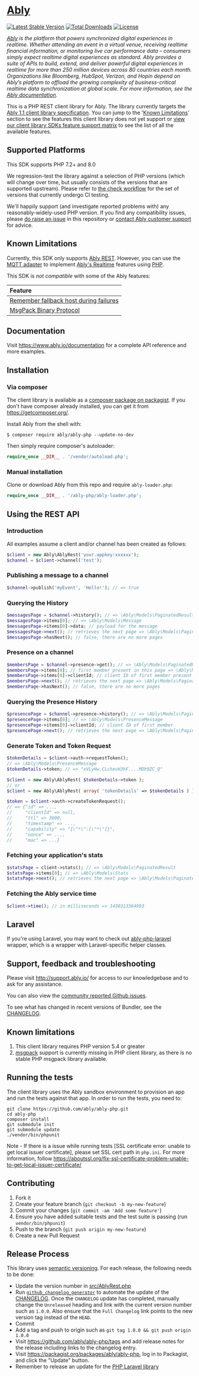 # [Ably](https://www.ably.io)

[![Latest Stable Version](https://poser.pugx.org/ably/ably-php/v/stable)](https://packagist.org/packages/ably/ably-php)
[![Total Downloads](https://poser.pugx.org/ably/ably-php/downloads)](https://packagist.org/packages/ably/ably-php)
[![License](https://poser.pugx.org/ably/ably-php/license)](https://packagist.org/packages/ably/ably-php)

_[Ably](https://ably.com) is the platform that powers synchronized digital experiences in realtime. Whether attending an event in a virtual venue, receiving realtime financial information, or monitoring live car performance data – consumers simply expect realtime digital experiences as standard. Ably provides a suite of APIs to build, extend, and deliver powerful digital experiences in realtime for more than 250 million devices across 80 countries each month. Organizations like Bloomberg, HubSpot, Verizon, and Hopin depend on Ably’s platform to offload the growing complexity of business-critical realtime data synchronization at global scale. For more information, see the [Ably documentation](https://ably.com/documentation)._

This is a PHP REST client library for Ably. The library currently targets the [Ably 1.1 client library specification](https://www.ably.io/documentation/client-lib-development-guide/features/). You can jump to the '[Known Limitations](#known-limitations)' section to see the features this client library does not yet support or [view our client library SDKs feature support matrix](https://www.ably.io/download/sdk-feature-support-matrix) to see the list of all the available features.


## Supported Platforms

This SDK supports PHP 7.2+ and 8.0

We regression-test the library against a selection of PHP versions (which will change over time, but usually consists of the versions that are supported upstream). Please refer to [the check workflow](.github/workflows/check.yml) for the set of versions that currently undergo CI testing.

We'll happily support (and investigate reported problems with) any reasonably-widely-used PHP version.
If you find any compatibility issues, please [do raise an issue](https://github.com/ably/ably-php/issues/new) in this repository or [contact Ably customer support](https://support.ably.io/) for advice.

## Known Limitations

Currently, this SDK only supports [Ably REST](https://www.ably.io/documentation/rest). However, you can use the [MQTT adapter](https://www.ably.io/documentation/mqtt) to implement [Ably's Realtime](https://www.ably.io/documentation/realtime) features using [PHP](https://github.com/mgdm/Mosquitto-PHP).

This SDK is *not compatible* with some of the Ably features:

| Feature |
| :--- |
| [Remember fallback host during failures](https://www.ably.io/documentation/realtime/usage#client-options) |
| [MsgPack Binary Protocol](https://www.ably.io/documentation/realtime/usage#client-options) |


## Documentation

Visit https://www.ably.io/documentation for a complete API reference and more examples.

## Installation

### Via composer

The client library is available as a [composer package on packagist](https://packagist.org/packages/ably/ably-php). If you don't have composer already installed, you can get it from https://getcomposer.org/.

Install Ably from the shell with:

    $ composer require ably/ably-php --update-no-dev

Then simply require composer's autoloader:

```php
require_once __DIR__ . '/vendor/autoload.php';
```

### Manual installation
Clone or download Ably from this repo and require `ably-loader.php`:
```php
require_once __DIR__ . '/ably-php/ably-loader.php';
```

## Using the REST API

### Introduction

All examples assume a client and/or channel has been created as follows:

```php
$client = new Ably\AblyRest('your.appkey:xxxxxx');
$channel = $client->channel('test');
```

### Publishing a message to a channel

```php
$channel->publish('myEvent', 'Hello!'); // => true
```

### Querying the History

```php
$messagesPage = $channel->history(); // => \Ably\Models\PaginatedResult
$messagesPage->items[0]; // => \Ably\Models\Message
$messagesPage->items[0]->data; // payload for the message
$messagesPage->next(); // retrieves the next page => \Ably\Models\PaginatedResult
$messagesPage->hasNext(); // false, there are no more pages
```

### Presence on a channel

```php
$membersPage = $channel->presence->get(); // => \Ably\Models\PaginatedResult
$membersPage->items[0]; // first member present in this page => \Ably\Models\PresenceMessage
$membersPage->items[0]->clientId; // client ID of first member present
$membersPage->next(); // retrieves the next page => \Ably\Models\PaginatedResult
$membersPage->hasNext(); // false, there are no more pages
```

### Querying the Presence History

```php
$presencePage = $channel->presence->history(); // => \Ably\Models\PaginatedResult
$presencePage->items[0]; // => \Ably\Models\PresenceMessage
$presencePage->items[0]->clientId; // client ID of first member
$presencePage->next(); // retrieves the next page => \Ably\Models\PaginatedResult
```

### Generate Token and Token Request

```php
$tokenDetails = $client->auth->requestToken();
// => \Ably\Models\PresenceMessage
$tokenDetails->token; // => "xVLyHw.CLchevH3hF....MDh9ZC_Q"

$client = new Ably\AblyRest( $tokenDetails->token );
// or
$client = new Ably\AblyRest( array( 'tokenDetails' => $tokenDetails ) );

$token = $client->auth->createTokenRequest();
// => {"id" => ...,
//     "clientId" => null,
//     "ttl" => 3600,
//     "timestamp" => ...,
//     "capability" => "{\"*\":[\"*\"]}",
//     "nonce" => ...,
//     "mac" => ...}
```

### Fetching your application's stats

```php
$statsPage = client->stats(); // => \Ably\Models\PaginatedResult
$statsPage->items[0]; // => \Ably\Models\Stats
$statsPage->next(); // retrieves the next page => \Ably\Models\PaginatedResult
```

### Fetching the Ably service time

```php
$client->time(); // in milliseconds => 1430313364993
```

## Laravel

If you're using Laravel, you may want to check out [ably-php-laravel](https://packagist.org/packages/ably/ably-php-laravel) wrapper, which is a wrapper with Laravel-specific helper classes.

## Support, feedback and troubleshooting

Please visit http://support.ably.io/ for access to our knowledgebase and to ask for any assistance.

You can also view the [community reported Github issues](https://github.com/ably/ably-php/issues).

To see what has changed in recent versions of Bundler, see the [CHANGELOG](CHANGELOG.md).

## Known limitations

1. This client library requires PHP version 5.4 or greater
2. [msgpack](http://msgpack.org/) support is currently missing in PHP client library, as there is no stable PHP msgpack library available.

## Running the tests

The client library uses the Ably sandbox environment to provision an app and run the tests against that app.  In order to run the tests, you need to:

	git clone https://github.com/ably/ably-php.git
	cd ably-php
    composer install
    git submodule init
    git submodule update
    ./vendor/bin/phpunit

Note - If there is a issue while running tests [SSL certificate error: unable to get local issuer certificate], please set SSL cert path in `php.ini`.  For more information, follow https://aboutssl.org/fix-ssl-certificate-problem-unable-to-get-local-issuer-certificate/

## Contributing

1. Fork it
2. Create your feature branch (`git checkout -b my-new-feature`)
3. Commit your changes (`git commit -am 'Add some feature'`)
4. Ensure you have added suitable tests and the test suite is passing (run `vendor/bin/phpunit`)
4. Push to the branch (`git push origin my-new-feature`)
5. Create a new Pull Request

## Release Process

This library uses [semantic versioning](http://semver.org/). For each release, the following needs to be done:

* Update the version number in [src/AblyRest.php](./src/AblyRest.php)
* Run [`github_changelog_generator`](https://github.com/skywinder/Github-Changelog-Generator) to automate the update of the [CHANGELOG](./CHANGELOG.md). Once the `CHANGELOG` update has completed, manually change the `Unreleased` heading and link with the current version number such as `1.0.0`. Also ensure that the `Full Changelog` link points to the new version tag instead of the `HEAD`.
* Commit
* Add a tag and push to origin such as `git tag 1.0.0 && git push origin 1.0.0`
* Visit https://github.com/ably/ably-php/tags and add release notes for the release including links to the changelog entry.
* Visit https://packagist.org/packages/ably/ably-php, log in to Packagist, and click the "Update" button.
* Remember to release an update for the [PHP Laravel library](https://github.com/ably/ably-php-laravel)
